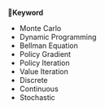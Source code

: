 

**📖Keyword**
* Monte Carlo
* Dynamic Programming
* Bellman Equation
* Policy Gradient
* Policy Iteration
* Value Iteration
* Discrete
* Continuous
* Stochastic


